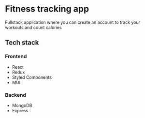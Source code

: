 # Fitness tracking app

Fullstack application where you can create an account to track your workouts and count calories

## Tech stack

### Frontend

- React
- Redux
- Styled Components
- MUI

### Backend

- MongoDB
- Express
